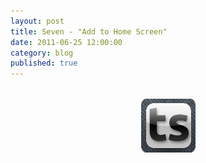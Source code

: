 ```yaml
---
layout: post
title: Seven - "Add to Home Screen"
date: 2011-06-25 12:00:00
category: blog
published: true
---
```

<br>
<div align="center"><img src="/images/apple-touch-icon.png" alt="Apple Touch Icon"></div>
